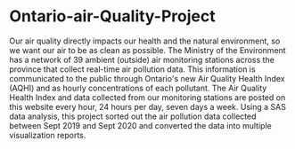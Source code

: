 # Ontario-air-Quality-Project
Our air quality directly impacts our health and the natural environment, so we want our air to be as clean as possible. The Ministry of the Environment has a network of 39 ambient (outside) air monitoring stations across the province that collect real-time air pollution data. This information is communicated to the public through Ontario's new Air Quality Health Index (AQHI) and as hourly concentrations of each pollutant. The Air Quality Health Index and data collected from our monitoring stations are posted on this website every hour, 24 hours per day, seven days a week. Using a SAS data analysis, this project sorted out the air pollution data collected between Sept 2019 and Sept 2020 and converted the data into multiple visualization reports.
